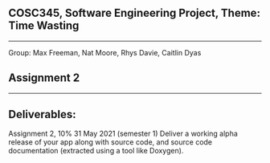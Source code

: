 COSC345, Software Engineering Project, Theme: Time Wasting
-------
-------
Group:
Max Freeman, Nat Moore, Rhys Davie, Caitlin Dyas

Assignment 2 
-------------
-------------
Deliverables:
-------------
Assignment 2, 10% 31 May 2021 (semester 1)
Deliver a working alpha release of your app along with source code, and
source code documentation (extracted using a tool like Doxygen).
